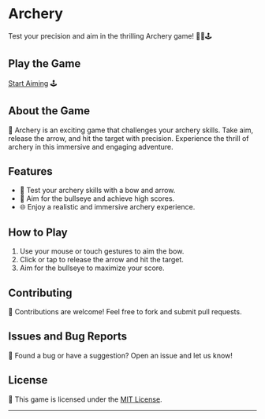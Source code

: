 # Archery

Test your precision and aim in the thrilling Archery game! 🏹🎯🕹️

## Play the Game

[Start Aiming](https://aryan0-1maurya.github.io/archery/) 🕹️

## About the Game

📜 Archery is an exciting game that challenges your archery skills. Take aim, release the arrow, and hit the target with precision. Experience the thrill of archery in this immersive and engaging adventure.

## Features

- 🏹 Test your archery skills with a bow and arrow.
- 🎯 Aim for the bullseye and achieve high scores.
- 🌐 Enjoy a realistic and immersive archery experience.

## How to Play

1. Use your mouse or touch gestures to aim the bow.
2. Click or tap to release the arrow and hit the target.
3. Aim for the bullseye to maximize your score.

## Contributing

🤝 Contributions are welcome! Feel free to fork and submit pull requests.

## Issues and Bug Reports

🐛 Found a bug or have a suggestion? Open an issue and let us know!

## License

📄 This game is licensed under the [MIT License](LICENSE).

---
